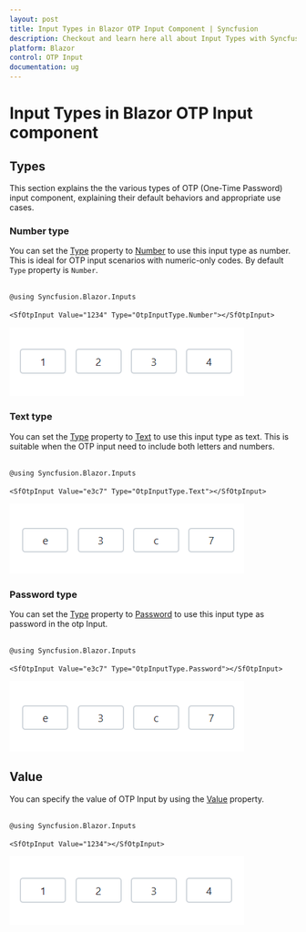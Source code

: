 ```yaml
---
layout: post
title: Input Types in Blazor OTP Input Component | Syncfusion
description: Checkout and learn here all about Input Types with Syncfusion Blazor OTP Input component in Blazor Server App and Blazor WebAssembly App.
platform: Blazor
control: OTP Input
documentation: ug
---
```


# Input Types in Blazor OTP Input component

## Types

This section explains the the various types of OTP (One-Time Password) input component, explaining their default behaviors and appropriate use cases.

### Number type

You can set the [Type](https://help.syncfusion.com/cr/blazor/Syncfusion.Blazor.Inputs.SfOtpInput.html#Syncfusion_Blazor_Inputs_SfOtpInput_Type) property to [Number](https://help.syncfusion.com/cr/blazor/Syncfusion.Blazor.Inputs.OtpInputType.html#Syncfusion_Blazor_Inputs_OtpInputType_Number) to use this input type as number. This is ideal for OTP input scenarios with numeric-only codes. By default `Type` property is `Number`.

```cshtml

@using Syncfusion.Blazor.Inputs

<SfOtpInput Value="1234" Type="OtpInputType.Number"></SfOtpInput>

```

![Blazor OTP Input Component with Number Type](images/blazor-otp-number.png)

### Text type

You can set the [Type](https://help.syncfusion.com/cr/blazor/Syncfusion.Blazor.Inputs.SfOtpInput.html#Syncfusion_Blazor_Inputs_SfOtpInput_Type) property to [Text](https://help.syncfusion.com/cr/blazor/Syncfusion.Blazor.Inputs.OtpInputType.html#Syncfusion_Blazor_Inputs_OtpInputType_Text) to use this input type as text. This is suitable when the OTP input need to include both letters and numbers.

```cshtml

@using Syncfusion.Blazor.Inputs

<SfOtpInput Value="e3c7" Type="OtpInputType.Text"></SfOtpInput>

```

![Blazor OTP Input Component with Text Type](images/blazor-otp-text.png)

### Password type

You can set the [Type](https://help.syncfusion.com/cr/blazor/Syncfusion.Blazor.Inputs.SfOtpInput.html#Syncfusion_Blazor_Inputs_SfOtpInput_Type) property to [Password](https://help.syncfusion.com/cr/blazor/Syncfusion.Blazor.Inputs.OtpInputType.html#Syncfusion_Blazor_Inputs_OtpInputType_Password) to use this input type as password in the otp Input.

```cshtml

@using Syncfusion.Blazor.Inputs

<SfOtpInput Value="e3c7" Type="OtpInputType.Password"></SfOtpInput>

```

![Blazor OTP Input Component with Password Type](images/blazor-otp-text.png)

## Value

You can specify the value of OTP Input by using the [Value](https://help.syncfusion.com/cr/blazor/Syncfusion.Blazor.Inputs.SfOtpInput.html#Syncfusion_Blazor_Inputs_SfOtpInput_Value) property.

```cshtml

@using Syncfusion.Blazor.Inputs

<SfOtpInput Value="1234"></SfOtpInput>

```

![Blazor OTP Input Component with Value](images/blazor-otp-number.png)
